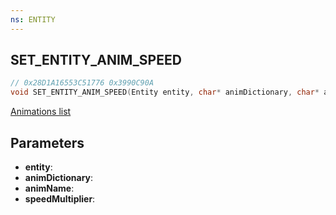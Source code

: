 ```yaml
---
ns: ENTITY
---
```

## SET_ENTITY_ANIM_SPEED

```c
// 0x28D1A16553C51776 0x3990C90A
void SET_ENTITY_ANIM_SPEED(Entity entity, char* animDictionary, char* animName, float speedMultiplier);
```

[Animations list](https://alexguirre.github.io/animations-list/)

## Parameters
* **entity**: 
* **animDictionary**: 
* **animName**: 
* **speedMultiplier**: 

